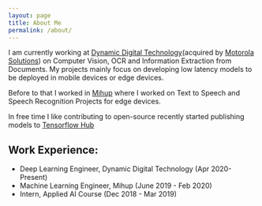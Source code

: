 ```yaml
---
layout: page
title: About Me
permalink: /about/
---
```


I am currently working at [Dynamic Digital Technology](http://www.dynamicdigitaltechnology.com/about-us.html)(acquired by [Motorola Solutions](https://www.motorolasolutions.com/en_xp.html)) on Computer Vision, OCR and Information Extraction from Documents. My projects mainly focus on developing low latency models to be deployed in mobile devices or edge devices.

Before to that I worked in [Mihup](https://mihup.com/) where I worked on Text to Speech and Speech Recognition Projects for edge devices.

In free time I like contributing to open-source recently started publishing models to [Tensorflow Hub](https://tfhub.dev/)

## Work Experience:

- Deep Learning Engineer, Dynamic Digital Technology (Apr 2020- Present)
- Machine Learning Engineer, Mihup (June 2019 - Feb 2020)
- Intern, Applied AI Course (Dec 2018 - Mar 2019)
